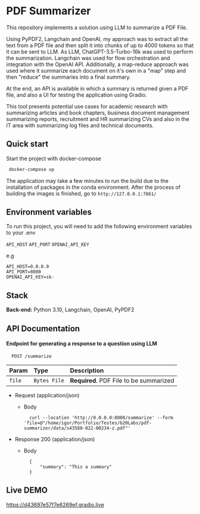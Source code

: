 
# PDF Summarizer      

This repository implements a solution using LLM to summarize a PDF File. 

Using PyPDF2, Langchain and OpenAI, my approach was to extract all the text from a PDF file and then split it into chunks of up to 4000 tokens so that it can be sent to LLM. As LLM, ChatGPT-3.5-Turbo-16k was used to perform the summarization. Langchain was used for flow orchestration and integration with the OpenAI API.
Additionally, a map-reduce approach was used where it summarize each document on it's own in a "map" step and then "reduce" the summaries into a final summary.

At the end, an API is available in which a summary is returned given a PDF file, and also a UI for testing the application using Gradio.

This tool presents potential use cases for academic research with summarizing articles and book chapters, business document management summarizing reports, recruitment and HR summarizing CVs and also in the IT area with summarizing log files and technical documents.


## Quick start

Start the project with docker-compose
```bash
 docker-compose up
```

The application may take a few minutes to run the build due to the installation of packages in the conda environment.
After the process of building the images is finished, go to `http://127.0.0.1:7861/`  

## Environment variables

To run this project, you will need to add the following environment variables to your .env

`API_HOST`
`API_PORT`
`OPENAI_API_KEY`

e.g

```
API_HOST=0.0.0.0
API_PORT=8000
OPENAI_API_KEY=sk-
```









## Stack


**Back-end:** Python 3.10, Langchain, OpenAI, PyPDF2



## API Documentation




#### Endpoint for generating a response to a question using LLM

```http
  POST /summarize
```

| Param  | Type         | Description                              |
|:-------|:-------------|:-----------------------------------------|
| `file` | `Bytes File` | **Required**. PDF File to be summarized  |



+ Request (application/json)

    + Body

            curl --location 'http://0.0.0.0:8000/summarize' --form 'file=@"/home/igor/Portfolio/Testes/b20Labs/pdf-summarizer/data/s43588-022-00234-z.pdf"'

+ Response 200 (application/json)

    + Body

            {
                "summary": "This a summary"
            }


## Live DEMO
https://d43697e57f7e6269ef.gradio.live